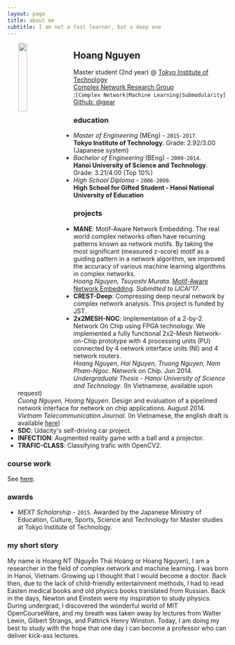```yaml
---
layout: page
title: about me
subtitle: I am not a fast learner, but a deep one
---
```


<img class="img-circle" width="20%" hspace="25" style="float: left;" src="http://gear.github.io/img/myface.png">

## Hoang Nguyen
Master student (2nd year) @ [Tokyo Institute of Technology](http://www.titech.ac.jp/english/)  
[Complex Network Research Group](https://net-titech.github.io)  
:`[Complex Network|Machine Learning|Submodularity]`   
<i class="fa fa-github"></i> [Github: @gear](https://github.com/gear)  

### <i class="fa fa-graduation-cap"></i> education
- _Master of Engineering_ (MEng) - `2015-2017`.  
**Tokyo Institute of Technology**. Grade: 2.92/3.00 (Japanese system)
- _Bachelor of Engineering_ (BEng) - `2009-2014`.  
**Hanoi University of Science and Technology**. Grade: 3.21/4.00 (Top 10%)
- _High School Diploma_ - `2006-2009`.  
**High School for Gifted Student - Hanoi National University of Education**

### <i class="fa fa-tasks"></i> projects
- **MANE**: Motif-Aware Network Embedding. The real world complex networks often have recurring
patterns known as network motifs. By taking the most significant (measured z-score) motif as
a guiding pattern in a network algorithm, we improved the accuracy of various machine learning
algorithms in complex networks.   
<i class="fa fa-file-text"></i>  *Hoang Nguyen, Tsuyoshi Murata*. [Motif-Aware Network Embedding](https://rawgit.com/gear/motifwalk/master/research/paper/IJCAI/ijcai17.pdf). _Submitted to IJCAI'17_.
- **CREST-Deep**: Compressing deep neural network by complex network analysis. This project is funded by JST.
- **2x2MESH-NOC**: Implementation of a 2-by-2 Network On Chip using FPGA technology. We implemented a fully
functional 2x2-Mesh Network-on-Chip prototype with 4 processing units (PU) connected by 4 network interface units (NI)
and 4 network routers.  
<i class="fa fa-file-text"></i> *Hoang Nguyen, Hai Nguyen, Truong Nguyen, Nam Pham-Ngoc*. Network on Chip. Jun 2014. _Undergraduate Thesis - Hanoi University of Science and Technology_. (In Vietnamese, available upon request)   
<i class="fa fa-file-text"></i> *Cuong Nguyen, Hoang Nguyen*. Design and evaluation of a pipelined network interface for network on chip applications. August 2014. _Vietnam Telecommunication Journal_. (In Vietnamese, the english draft is available [here](https://www.dropbox.com/s/qzftx8ee98ibkiu/atc14_en.pdf?dl=0)) 
- **SDC**: Udacity's self-driving car project.
- **INFECTION**: Augmented reality game with a ball and a projector.
- **TRAFIC-CLASS**: Classifying trafic with OpenCV2.

### <i class="fa fa-university"></i> course work
See [here](http://gear.github.io/courses/).

### <i class="fa fa-trophy"></i> awards
- _MEXT Scholarship_ - `2015`.
Awarded by the Japanese Ministry of Education, Culture, Sports, Science and Technology for 
Master studies at Tokyo Institute of Technology.

### my short story

My name is Hoang NT (Nguyễn Thái Hoàng or Hoang Nguyen), I am a researcher in the field 
of complex network and machine learning.  I was born in Hanoi, Vietnam. Growing up I 
thought that I would become a doctor. Back then, due to the lack of child-friendly 
entertainment methods, I had to read Easten medical books and old physics books translated 
from Russian. Back in the days, Newton and Einstein were my inspiration to study physics. 
During undergrad, I discovered the wonderful world of MIT OpenCourseWare, and my breath 
was taken away by lectures from Walter Lewin, Gilbert Strangs, and Pattrick Henry Winston. 
Today, I am doing my best to study with the hope that one day I can become a professor 
who can deliver kick-ass lectures.
